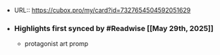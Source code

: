 - URL:: https://cubox.pro/my/card?id=7327654504592051629
- ### Highlights first synced by #Readwise [[May 29th, 2025]]
    - protagonist art promp
